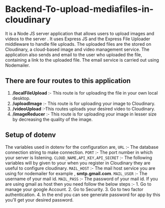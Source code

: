 # Backend-To-upload-mediafiles-in-cloudinary
It is a Node JS server application that allows users to upload images and videos to the server . It uses Express JS and the Express File Uploader middleware to handle file uploads. 
The uploaded files are the stored on Cloudinary, a cloud-based image and video management service. The application also sends and email to the user who uploaded the file, containing a
link to the uploaded file. The email service is carried out using Nodemailer.

## There are four routes to this application
  1. **/localFileUpload** :- This route is for uploading the file in your own local desktop.
  2. **/uploadImage** :- This route is for uploading your image to Cloudinary.
  3. **/videoUpload** :-This routes uploads your desired video to Cloudinary.
  4. **/imageReducer** :- This route is for uploading your image in lesser size by decreasing the quality of the image.

## Setup of dotenv
 The variables used in dotenv for the configuration are, 
 ```URL``` :- The database connection string to make connection.
 ```PORT``` :- The port number in which your server is listening.
```CLOUD_NAME,API_KEY,API_SECRET``` :- The following variables will by given to your when you register in Cloudinary they are useful to configure cloudinary.
```MAIL_HOST``` :- The mail host service you are using for nodemailer for example , **smtp.gmail.com**.
```MAIL_USER``` :- The username of your mail id.
```MAIL_PASS``` :- The password of your mail id. If you are using gmail as host then you need follow the below steps :-
                   1. Go to manage your google Account.
                   2. Go to Security.
                   3. Go to two factor authentication.
                   4. In the end you can see generate password for app by this you'll get your desired password.
 
